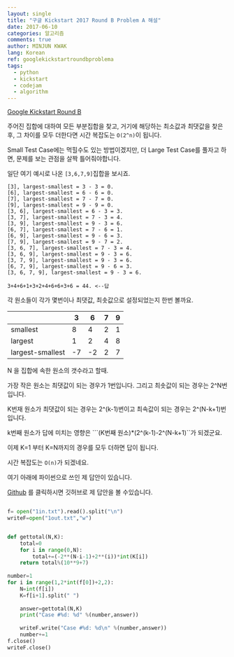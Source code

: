 ```yaml
---
layout: single
title: "구글 Kickstart 2017 Round B Problem A 해설"
date: 2017-06-10
categories: 알고리즘
comments: true
author: MINJUN KWAK
lang: Korean
ref: googlekickstartroundbproblema
tags:
  - python
  - kickstart
  - codejam
  - algorithm
---
```


[Google Kickstart Round B]({{https://code.google.com/codejam/contest/11304486/dashboard#s=p0}}) 

주어진 집합에 대하여 모든 부분집합을 찾고, 거기에 해당하는 최소값과 최댓값을 찾은 후, 그 차이를 모두 더한다면 시간 복잡도는 ```O(2^n)```이 됩니다.

Small Test Case에는 먹힐수도 있는 방법이겠지만, 더 Large Test Case를 풀자고 하면, 문제를 보는 관점을 살짝 틀어줘야합니다.

일단 여기 예시로 나온 ```[3,6,7,9]```집합을 보시죠.

```
[3], largest-smallest = 3 - 3 = 0.
[6], largest-smallest = 6 - 6 = 0.
[7], largest-smallest = 7 - 7 = 0.
[9], largest-smallest = 9 - 9 = 0.
[3, 6], largest-smallest = 6 - 3 = 3.
[3, 7], largest-smallest = 7 - 3 = 4.
[3, 9], largest-smallest = 9 - 3 = 6.
[6, 7], largest-smallest = 7 - 6 = 1.
[6, 9], largest-smallest = 9 - 6 = 3.
[7, 9], largest-smallest = 9 - 7 = 2.
[3, 6, 7], largest-smallest = 7 - 3 = 4.
[3, 6, 9], largest-smallest = 9 - 3 = 6.
[3, 7, 9], largest-smallest = 9 - 3 = 6.
[6, 7, 9], largest-smallest = 9 - 6 = 3.
[3, 6, 7, 9], largest-smallest = 9 - 3 = 6.

3+4+6+1+3+2+4+6+6+3+6 = 44. <--답
```
각 원소들이 각가 몇번이나 최댓값, 최솟값으로 설정되었는지 한번 볼까요.

|  | 3 | 6 | 7 | 9 |
|-------|-------|--------|---------|---------|
| smallest | 8 | 4 | 2 | 1 |
| largest | 1 | 2 | 4 | 8 |
| largest-smallest| -7 | -2 | 2 | 7 |

N 을 집합에 속한 원소의 갯수라고 할때.

가장 작은 원소는 최댓값이 되는 경우가 1번입니다.
그리고 최솟값이 되는 경우는 2^N번입니다.

K번재 원소가 최댓값이 되는 경우는 2^(k-1)번이고
최속값이 되는 경우는 2^(N-k+1)번입니다.

k번째 원소가 답에 미치는 영향은 ```(K번째 원소)*(2^(k-1)-2^(N-k+1)``가 되겠군요.

이제 K=1 부터 K=N까지의 경우를 모두 더하면 답이 됩니다.

시간 복잡도는 ```O(n)```가 되겠네요.

여기 아래에 파이썬으로 쓰인 제 답안이 있습니다.

[Github]({{https://github.com/Hanuu/google_kickstart_solution/blob/master/KickStart/2017RoundB/1.py}}) 를 클릭하시면 깃허브로 제 답안을 볼 수있습니다.

```python

f= open("1in.txt").read().split("\n")
writeF=open("1out.txt","w")


def gettotal(N,K):
    total=0
    for i in range(0,N):
        total+=(-2**(N-i-1)+2**(i))*int(K[i])
    return total%(10**9+7)
    
number=1
for i in range(1,2*int(f[0])+2,2):
    N=int(f[i])
    K=f[i+1].split(" ")
    
    answer=gettotal(N,K)
    print("Case #%d: %d" %(number,answer))
    
    writeF.write("Case #%d: %d\n" %(number,answer))
    number+=1
f.close()
writeF.close()
```